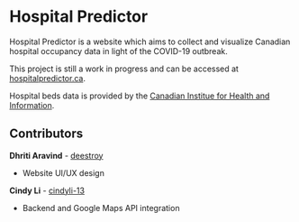 # Hospital Predictor

Hospital Predictor is a website which aims to collect and visualize Canadian hospital occupancy data in light of the COVID-19 outbreak.

This project is still a work in progress and can be accessed at [hospitalpredictor.ca](https://www.hospitalpredictor.ca).

Hospital beds data is provided by the [Canadian Institue for Health and Information](cihi.ca/en/covid-19-resources).

## Contributors
**Dhriti Aravind** - [deestroy](https://github.com/deestroy)
* Website UI/UX design

**Cindy Li** - [cindyli-13](https://github.com/cindyli-13)
* Backend and Google Maps API integration